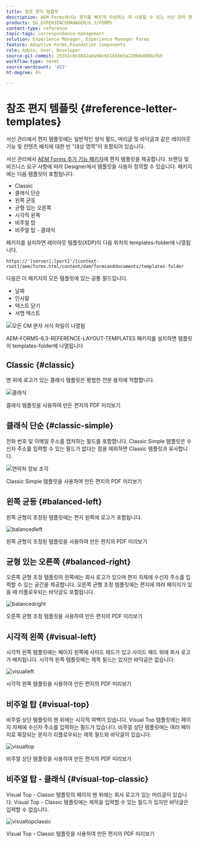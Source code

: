 ```yaml
---
title: 참조 편지 템플릿
description: AEM Forms에서는 편지를 빠르게 작성하는 데 사용할 수 있는 서신 관리 편지 레이아웃 템플릿을 제공합니다.
products: SG_EXPERIENCEMANAGER/6.3/FORMS
content-type: reference
topic-tags: correspondence-management
solution: Experience Manager, Experience Manager Forms
feature: Adaptive Forms,Foundation Components
role: Admin, User, Developer
source-git-commit: 29391c8e3042a8a04c64165663a228bb4886afb5
workflow-type: tm+mt
source-wordcount: '453'
ht-degree: 0%

---
```


# 참조 편지 템플릿 {#reference-letter-templates}

서신 관리에서 편지 템플릿에는 일반적인 양식 필드, 머리글 및 바닥글과 같은 레이아웃 기능 및 컨텐츠 배치에 대한 빈 &quot;대상 영역&quot;이 포함되어 있습니다.

서신 관리에서 [AEM Forms 추가 기능 패키지](https://experienceleague.adobe.com/docs/experience-manager-release-information/aem-release-updates/forms-updates/aem-forms-releases.html?lang=en)에 편지 템플릿을 제공합니다. 브랜딩 및 비즈니스 요구 사항에 따라 Designer에서 템플릿을 사용자 정의할 수 있습니다. 패키지에는 다음 템플릿이 포함됩니다.

* Classic
* 클래식 단순
* 왼쪽 균등
* 균형 있는 오른쪽
* 시각적 왼쪽
* 비주얼 탑
* 비주얼 탑 - 클래식

패키지를 설치하면 레이아웃 템플릿(XDP)이 다음 위치의 templates-folder에 나열됩니다.

`https://'[server]:[port]'/[context-root]/aem/forms.html/content/dam/formsanddocuments/templates-folder`

다음은 이 패키지의 모든 템플릿에 있는 공통 필드입니다.

* 날짜
* 인사말
* 텍스트 닫기
* 서명 텍스트

![모든 CM 문자 서식 파일이 나열됨](assets/templatescorrespondence.png)

AEM-FORMS-6.3-REFERENCE-LAYOUT-TEMPLATES 패키지를 설치하면 템플릿이 templates-folder에 나열됩니다

## Classic {#classic}

맨 위에 로고가 있는 클래식 템플릿은 평범한 전문 용지에 적합합니다.

![클래식](assets/classic.png)

클래식 템플릿을 사용하여 만든 편지의 PDF 미리보기

## 클래식 단순 {#classic-simple}

전화 번호 및 이메일 주소를 캡처하는 필드를 포함합니다. Classic Simple 템플릿은 수신자 주소를 입력할 수 있는 필드가 없다는 점을 제외하면 Classic 템플릿과 유사합니다.

![연락처 정보 조각](assets/classicsimple.png)

Classic Simple 템플릿을 사용하여 만든 편지의 PDF 미리보기

## 왼쪽 균등 {#balanced-left}

왼쪽 균형이 조정된 템플릿에는 편지 왼쪽에 로고가 포함됩니다.

![balancedleft](assets/balancedleft.png)

왼쪽 균형이 조정된 템플릿을 사용하여 만든 편지의 PDF 미리보기

## 균형 있는 오른쪽 {#balanced-right}

오른쪽 균형 조정 템플릿의 왼쪽에는 회사 로고가 있으며 편지 자체에 수신자 주소를 입력할 수 있는 공간을 제공합니다. 오른쪽 균형 조정 템플릿에는 편지에 여러 페이지가 있을 때 리플로우되는 바닥글도 포함됩니다.

![balancedright](assets/balancedright.png)

오른쪽 균형 조정 템플릿을 사용하여 만든 편지의 PDF 미리보기

## 시각적 왼쪽 {#visual-left}

시각적 왼쪽 템플릿에는 페이지 왼쪽에 사이드 헤드가 있고 사이드 헤드 위에 회사 로고가 배치됩니다. 시각적 왼쪽 템플릿에는 제목 필드는 있지만 바닥글은 없습니다.

![visualleft](assets/visualleft.png)

시각적 왼쪽 템플릿을 사용하여 만든 편지의 PDF 미리보기

## 비주얼 탑 {#visual-top}

비주얼 상단 템플릿의 맨 위에는 시각적 여백이 있습니다. Visual Top 템플릿에는 페이지 자체에 수신자 주소를 입력하는 필드가 있습니다. 비주얼 상단 템플릿에는 여러 페이지로 확장되는 문자가 리플로우되는 제목 필드와 바닥글이 있습니다.

![visualtop](assets/visualtop.png)

비주얼 상단 템플릿을 사용하여 만든 편지의 PDF 미리보기

## 비주얼 탑 - 클래식 {#visual-top-classic}

Visual Top - Classic 템플릿의 페이지 맨 위에는 회사 로고가 있는 머리글이 있습니다. Visual Top - Classic 템플릿에는 제목을 입력할 수 있는 필드가 있지만 바닥글은 입력할 수 없습니다.

![visualtopclassic](assets/visualtopclassic.png)

Visual Top - Classic 템플릿을 사용하여 만든 편지의 PDF 미리보기
